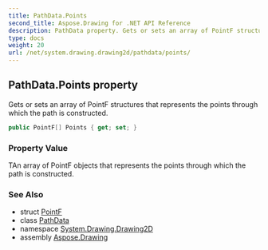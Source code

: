```yaml
---
title: PathData.Points
second_title: Aspose.Drawing for .NET API Reference
description: PathData property. Gets or sets an array of PointF structures that represents the points through which the path is constructed
type: docs
weight: 20
url: /net/system.drawing.drawing2d/pathdata/points/
---
```

## PathData.Points property

Gets or sets an array of PointF structures that represents the points through which the path is constructed.

```csharp
public PointF[] Points { get; set; }
```

### Property Value

TAn array of PointF objects that represents the points through which the path is constructed.

### See Also

* struct [PointF](../../../system.drawing/pointf/)
* class [PathData](../)
* namespace [System.Drawing.Drawing2D](../../pathdata/)
* assembly [Aspose.Drawing](../../../)


